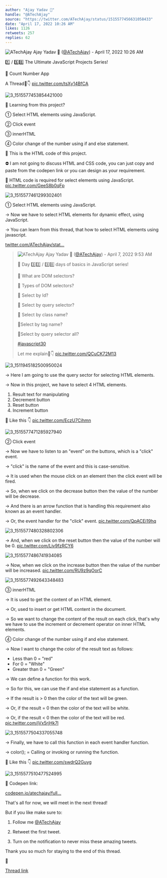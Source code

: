 ```yaml
---
author: "Ajay Yadav 🎯"
handle: "@ATechAjay"
source: "https://twitter.com/ATechAjay/status/1515577456631058433"
date: "April 17, 2022 10:26 AM"
likes: 1126
retweets: 257
replies: 62
---
```

![ATechAjay](https://pbs.twimg.com/profile_images/1485567675111981057/mLsrcZdB_normal.jpg)
Ajay Yadav 🎯 ([@ATechAjay](https://twitter.com/ATechAjay)) - April 17, 2022 10:26 AM

1️⃣ / 5️⃣0️⃣ The Ultimate JavaScript Projects Series!

🎉 Count Number App

A Thread🧵👇 [pic.twitter.com/tsXy14BfCA](https://twitter.com/ATechAjay/status/1515577456631058433/photo/1)

![3_1515577453854421000](https://pbs.twimg.com/media/FQhpqhaVcAgUtQH.jpg)

📌 Learning from this project?

① Select HTML elements using JavaScript.

② Click event

③ innerHTML

④ Color change of the number using if and else statement.

📌 This is the HTML code of this project.

⛔ I am not going to discuss HTML and CSS code, you can just copy and paste from the codepen link or you can design as your requirement.

👀 HTML code is required for select elements using JavaScript. [pic.twitter.com/GeeS8b0qFp](https://twitter.com/ATechAjay/status/1515577466093334535/photo/1)

![3_1515577461299302401](https://pbs.twimg.com/media/FQhpq9JVUAEMkLf.png)

① Select HTML elements using JavaScript.

→ Now we have to select HTML elements for dynamic effect, using JavaScript.

→ You can learn from this thread, that how to select HTML elements using javascript.

[twitter.com/ATechAjay/stat…](https://twitter.com/ATechAjay/status/1511945191657127939)

> ![ATechAjay](https://pbs.twimg.com/profile_images/1485567675111981057/mLsrcZdB_normal.jpg)
> Ajay Yadav 🎯 ([@ATechAjay](https://twitter.com/ATechAjay)) - April 7, 2022 9:53 AM
> 
> 
> 💛 Day 3️⃣2️⃣ / 3️⃣0️⃣ days of basics in JavaScript series!
> 
> 📌 What are DOM selectors?
> 
> 📌 Types of DOM selectors?
> 
> 📌 Select by Id?
> 
> 📌 Select by query selector?
> 
> 📌 Select by class name?
> 
> 📌Select by tag name?
> 
> 📌Select by query selector all?
> 
> [#javascript30](https://twitter.com/hashtag/javascript30) 
> 
> Let me explain🧵👇 [pic.twitter.com/QCuCK72M13](https://twitter.com/ATechAjay/status/1511945191657127939/photo/1)
> 
![3_1511945182500950024](https://pbs.twimg.com/media/FPuCIgLVEAgYjwW.jpg)

→ Here I am going to use the query sector for selecting HTML elements.

→ Now in this project, we have to select 4 HTML elements.

1. Result text for manipulating 
2. Decrement button
3. Reset button
4. Increment button

 👀 Like this 👇 [pic.twitter.com/EczU7Cihmn](https://twitter.com/ATechAjay/status/1515577475589292034/photo/1)

![3_1515577471285927940](https://pbs.twimg.com/media/FQhpriWVIAQRWOl.png)

② Click event

→ Now we have to listen to an "event" on the buttons, which is a "click" event.

→ "click" is the name of the event and this is case-sensitive.

→ It is used when the mouse click on an element then the click event will be fired.

→ So, when we click on the decrease button then the value of the number will be decrease.

→ And there is an arrow function that is handling this requirement also known as an event handler.

→ Or, the event handler for the "click" event. [pic.twitter.com/QpACEi19hq](https://twitter.com/ATechAjay/status/1515577484950999043/photo/1)

![3_1515577480328802306](https://pbs.twimg.com/media/FQhpsECUcAINvbV.png)

→ And, when we click on the reset button then the value of the number will be 0. [pic.twitter.com/Liv9fzRCY6](https://twitter.com/ATechAjay/status/1515577491083067393/photo/1)

![3_1515577486741934085](https://pbs.twimg.com/media/FQhpsb7VEAUaBsI.png)

→ Now, when we click on the increase button then the value of the number will be increased. [pic.twitter.com/RU9z9qOorC](https://twitter.com/ATechAjay/status/1515577496703434754/photo/1)

![3_1515577492643348483](https://pbs.twimg.com/media/FQhpsx6VgAMDCZ7.png)

③ innerHTML

→ It is used to get the content of an HTML element.

→ Or, used to insert or get HTML content in the document. 

→ So we want to change the content of the result on each click, that's why we have to use the increment or decrement operator on inner HTML elements.

④ Color change of the number using if and else statement.

→ Now I want to change the color of the result text as follows:

- Less than 0 = "red"
- For 0 = "White"
- Greater than 0 = "Green"

→ We can define a function for this work.

→ So for this, we can use the if and else statement as a function.

→ If the result is > 0 then the color of the text will be green.

→ Or, if the result = 0 then the color of the text will be white.

→ Or, if the result < 0 then the color of the text will be red. [pic.twitter.com/jVx5rjHk7l](https://twitter.com/ATechAjay/status/1515577508611067905/photo/1)

![3_1515577504337055748](https://pbs.twimg.com/media/FQhptdeVUAQSwgU.png)

→ Finally, we have to call this function in each event handler function.

→ color(); = Calling or invoking or running the function.

👀 Like this 👇 [pic.twitter.com/swdrQ2Guyg](https://twitter.com/ATechAjay/status/1515577515091263492/photo/1)

![3_1515577510477524995](https://pbs.twimg.com/media/FQhpt0WVcAMmwL1.png)

💚 Codepen link:

[codepen.io/atechajay/full…](https://codepen.io/atechajay/full/OJzBbJO)

That's all for now, we will meet in the next thread!

But if you like make sure to:

1. Follow me [@ATechAjay](https://twitter.com/ATechAjay)

2. Retweet the first tweet.

3. Turn on the notification to never miss these amazing tweets.

Thank you so much for staying to the end of this thread.

💚

[Thread link](https://twitter.com/ATechAjay/status/1515577456631058433)